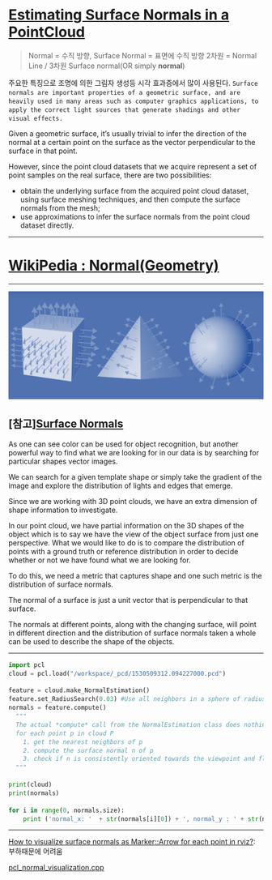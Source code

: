 # [Estimating Surface Normals in a PointCloud](http://pointclouds.org/documentation/tutorials/normal_estimation.php#normal-estimation)

> Normal = 수직 방향, Surface Normal = 표면에 수직 방향
> 2차원 = Normal Line / 3차원 Surface normal(OR simply **normal**)

주요한 특징으로 조명에 의한 그림자 생성등 시각 효과증에서 많이 사용된다. `Surface normals are important properties of a geometric surface, and are heavily used in many areas such as computer graphics applications, to apply the correct light sources that generate shadings and other visual effects.`

Given a geometric surface, it’s usually trivial to infer the direction of the normal at a certain point on the surface as the vector perpendicular to the surface in that point. 

However, since the point cloud datasets that we acquire represent a set of point samples on the real surface, there are two possibilities:
- obtain the underlying surface from the acquired point cloud dataset, using surface meshing techniques, and then compute the surface normals from the mesh;
- use approximations to infer the surface normals from the point cloud dataset directly.

---

# [WikiPedia : Normal(Geometry)](https://en.wikipedia.org/wiki/Normal_(geometry))



---
![](https://github.com/fouliex/RoboticPerception/raw/master/pr2_robot/misc/SurfaceNormal.JPG)

## [참고][Surface Normals](https://github.com/fouliex/RoboticPerception#surface-normals)


As one can see color can be used for object recognition, but another powerful way to find what we are looking for in our data is by searching for particular shapes vector images. 

We can search for a given template shape or simply take the gradient of the image and explore the distribution of lights and edges that emerge. 

Since we are working with 3D point clouds, we have an extra dimension of shape information to investigate. 

In our point cloud, we have partial information on the 3D shapes of the object which is to say we have the view of the object surface from just one perspective. What we would like to do is to compare the distribution of points with a ground truth or reference distribution in order to decide whether or not we have found what we are looking for. 

To do this, we need a metric that captures shape and one such metric is the distribution of surface normals.

The normal of a surface is just a unit vector that is perpendicular to that surface. 

The normals at different points, along with the changing surface, will point in different direction and the distribution of surface normals taken a whole can be used to describe the shape of the objects. 

---

```python 
import pcl
cloud = pcl.load("/workspace/_pcd/1530509312.094227000.pcd")

feature = cloud.make_NormalEstimation()
feature.set_RadiusSearch(0.03) #Use all neighbors in a sphere of radius 3cm
normals = feature.compute()
  """
  The actual *compute* call from the NormalEstimation class does nothing internally but:
  for each point p in cloud P
    1. get the nearest neighbors of p
    2. compute the surface normal n of p
    3. check if n is consistently oriented towards the viewpoint and flip otherwise
  """

print(cloud)
print(normals)

for i in range(0, normals.size):
    print ('normal_x: '  + str(normals[i][0]) + ', normal_y : ' + str(normals[i][1])  + ', normal_z : ' + str(normals[i][2]))
```


--- 

[How to visualize surface normals as Marker::Arrow for each point in rviz?](https://answers.ros.org/question/9095/how-to-visualize-surface-normals-as-markerarrow-for-each-point-in-rviz/): 부하때문에 어려움 

[pcl_normal_visualization.cpp](http://docs.ros.org/groovy/api/pcl_cloud_tools/html/pcl__normal__visualization_8cpp_source.html)